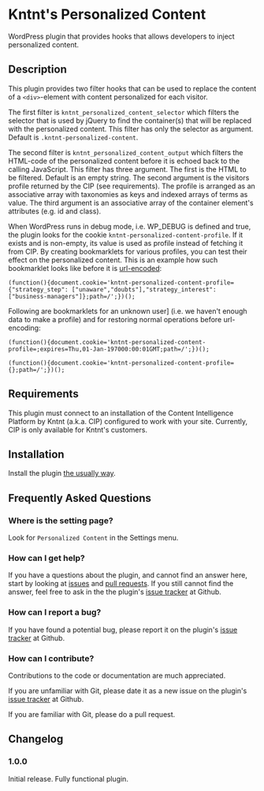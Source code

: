 # Kntnt's Personalized Content

WordPress plugin that provides hooks that allows developers to inject personalized content.

## Description

This plugin provides two filter hooks that can be used to replace the content
of a `<div>`-element with content personalized for each visitor.

The first filter is `kntnt_personalized_content_selector` which filters the
selector that is used by jQuery to find the container(s) that will be replaced
with the personalized content. This filter has only the selector as argument.
Default is `.kntnt-personalized-content`. 

The second filter is `kntnt_personalized_content_output` which filters the
HTML-code of the personalized content before it is echoed back to the calling
JavaScript. This filter has three argument. The first is the HTML to be
filtered. Default is an empty string. The second argument is the visitors
profile returned by the CIP (see requirements). The profile is arranged as
an associative array with taxonomies as keys and indexed arrays of terms as
value. The third argument is an associative array of the container element's
attributes (e.g. id and class).

When WordPress runs in debug mode, i.e. WP_DEBUG is defined and true, the
plugin looks for the cookie `kntnt-personalized-content-profile`. If it exists
and is non-empty, its value is used as profile instead of fetching it from CIP.
By creating bookmarklets for various profiles, you can test their effect on
the personalized content. This is an example how such bookmarklet looks like
before it is [url-encoded](https://en.wikipedia.org/wiki/Percent-encoding): 

    (function(){document.cookie='kntnt-personalized-content-profile={"strategy_step": ["unaware","doubts"],"strategy_interest": ["business-managers"]};path=/';})();

Following are bookmarklets for an unknown user] (i.e. we haven't enough data to
make a profile) and for restoring normal operations before url-encoding:

    (function(){document.cookie='kntnt-personalized-content-profile=;expires=Thu,01-Jan-197000:00:01GMT;path=/';})();

    (function(){document.cookie='kntnt-personalized-content-profile={};path=/';})();

## Requirements

This plugin must connect to an installation of the Content Intelligence
Platform by Kntnt (a.k.a. CIP) configured to work with your site. Currently,
CIP is only available for Kntnt's customers.

## Installation

Install the plugin [the usually way](https://codex.wordpress.org/Managing_Plugins#Installing_Plugins).

## Frequently Asked Questions

### Where is the setting page?

Look for `Personalized Content` in the Settings menu.

### How can I get help?

If you have a questions about the plugin, and cannot find an answer here, start by looking at [issues](https://github.com/Kntnt/kntnt-personalized-content/issues) and [pull requests](https://github.com/Kntnt/kntnt-personalized-content/pulls). If you still cannot find the answer, feel free to ask in the the plugin's [issue tracker](https://github.com/Kntnt/kntnt-personalized-content/issues) at Github.

### How can I report a bug?

If you have found a potential bug, please report it on the plugin's [issue tracker](https://github.com/Kntnt/kntnt-personalized-content/issues) at Github.

### How can I contribute?

Contributions to the code or documentation are much appreciated.

If you are unfamiliar with Git, please date it as a new issue on the plugin's [issue tracker](https://github.com/Kntnt/kntnt-personalized-content/issues) at Github.

If you are familiar with Git, please do a pull request.

## Changelog

### 1.0.0

Initial release. Fully functional plugin.
